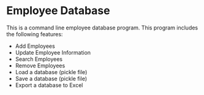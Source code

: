 # Employee Database

This is a command line employee database program. This program includes the following features:

* Add Employees
* Update Employee Information
* Search Employees
* Remove Employees
* Load a database (pickle file)
* Save a database (pickle file)
* Export a database to Excel
